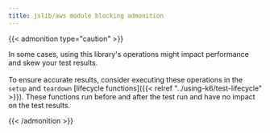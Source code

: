 ```yaml
---
title: jslib/aws module blocking admonition
---
```


{{< admonition type="caution" >}}

In some cases, using this library&apos;s operations might impact performance and skew your test results.
<br>
<br>
To ensure accurate results, consider executing these operations in the `setup` and `teardown` [lifecycle functions]({{< relref "../using-k6/test-lifecycle" >}}). These functions run before and after the test run and have no impact on the test results.

{{< /admonition >}}
